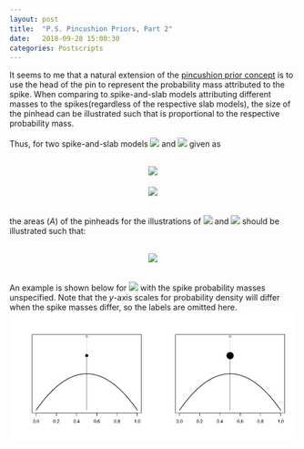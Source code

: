 ```yaml
---
layout: post
title:  "P.S. Pincushion Priors, Part 2"
date:   2018-09-28 15:00:30
categories: Postscripts
---
```


It seems to me that a natural extension of the [pincushion prior concept](http://www.psphelan.com/postscripts/2018/09/26/pincushion-priors.html)
is to use the head of the pin to represent the probability mass attributed to the spike. When comparing to spike-and-slab 
models attributing different masses to the spikes(regardless of the respective slab models), the size of the pinhead can 
be illustrated such that is proportional to the respective probability mass.
<br><br>
Thus, for two spike-and-slab models <img src="http://mathurl.com/y7oqxxrn.png"> and <img src="http://mathurl.com/ybn6b6c6.png">
given as
<br><br>
<p align="center"><img src="http://mathurl.com/ya77jo26.png">
  <br><br>
<img src="http://mathurl.com/yav55rl8.png"></p>
<br>
the areas (<i>A</i>) of the pinheads for the illustrations of <img src="http://mathurl.com/y7oqxxrn.png"> and 
<img src="http://mathurl.com/ybn6b6c6.png"> should be illustrated such that:
<br><br> 
<p align="center"><img src="http://mathurl.com/ybnhv55f.png"></p>
<br>
An example is shown below for <img src="http://mathurl.com/y84vqcus.png"> with the spike probability masses unspecified. Note 
that the <i>y</i>-axis scales for probability density will differ when the spike masses differ, so the labels are omitted here.
<br>
<img src="/images/Double pincushion no y 1000_450.png" align="center">
